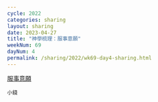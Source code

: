 ```yaml
---
cycle: 2022
categories: sharing
layout: sharing
date: 2023-04-27
title: "神學梳理：服事意願"
weekNum: 69
dayNum: 4
permalink: /sharing/2022/wk69-day4-sharing.html
---
```

[服事意願](https://eccseattle.github.io/media/sharing/2022/wk069/2023-04-27-bin.m4a)

`小錢`
